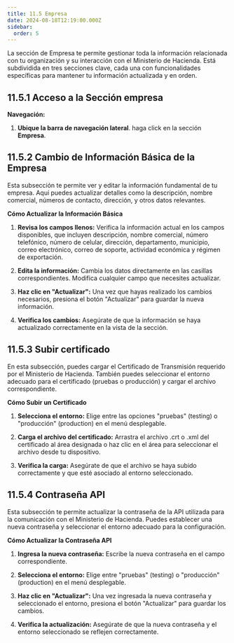 ```yaml
---
title: 11.5 Empresa
date: 2024-08-18T12:19:00.000Z
sidebar:
  order: 5
---
```

La sección de Empresa te permite gestionar toda la información relacionada con tu organización y su interacción con el Ministerio de Hacienda. Está subdividida en tres secciones clave, cada una con funcionalidades específicas para mantener tu información actualizada y en orden.


## 11.5.1 Acceso a la Sección empresa

**Navegación:**

1. **Ubique la barra de navegación lateral**. haga click en la sección **Empresa**.


## 11.5.2 Cambio de Información Básica de la Empresa

Esta subsección te permite ver y editar la información fundamental de tu empresa. Aquí puedes actualizar detalles como la descripción, nombre comercial, números de contacto, dirección, y otros datos relevantes.

**Cómo Actualizar la Información Básica**

1. **Revisa los campos llenos:** Verifica la información actual en los campos disponibles, que incluyen descripción, nombre comercial, número telefónico, número de celular, dirección, departamento, municipio, correo electrónico, correo de soporte, actividad económica y régimen de exportación.

2. **Edita la información:** Cambia los datos directamente en las casillas correspondientes. Modifica cualquier campo que necesites actualizar.

3. **Haz clic en "Actualizar":** Una vez que hayas realizado los cambios necesarios, presiona el botón "Actualizar" para guardar la nueva información.

4. **Verifica los cambios:** Asegúrate de que la información se haya actualizado correctamente en la vista de la sección.


## 11.5.3 Subir certificado

En esta subsección, puedes cargar el Certificado de Transmisión requerido por el Ministerio de Hacienda. También puedes seleccionar el entorno adecuado para el certificado (pruebas o producción) y cargar el archivo correspondiente.

**Cómo Subir un Certificado**

1. **Selecciona el entorno:** Elige entre las opciones "pruebas" (testing) o "producción" (production) en el menú desplegable.

2. **Carga el archivo del certificado:** Arrastra el archivo .crt o .xml del certificado al área designada o haz clic en el área para seleccionar el archivo desde tu dispositivo.

3. **Verifica la carga:** Asegúrate de que el archivo se haya subido correctamente y que esté asociado al entorno seleccionado.

## 11.5.4 Contraseña API

Esta subsección te permite actualizar la contraseña de la API utilizada para la comunicación con el Ministerio de Hacienda. Puedes establecer una nueva contraseña y seleccionar el entorno adecuado para la configuración.

**Cómo Actualizar la Contraseña API**

1. **Ingresa la nueva contraseña:** Escribe la nueva contraseña en el campo correspondiente.

2. **Selecciona el entorno:** Elige entre "pruebas" (testing) o "producción" (production) en el menú desplegable.

3. **Haz clic en "Actualizar":** Una vez ingresada la nueva contraseña y seleccionado el entorno, presiona el botón "Actualizar" para guardar los cambios.

4. **Verifica la actualización:** Asegúrate de que la nueva contraseña y el entorno seleccionado se reflejen correctamente.


